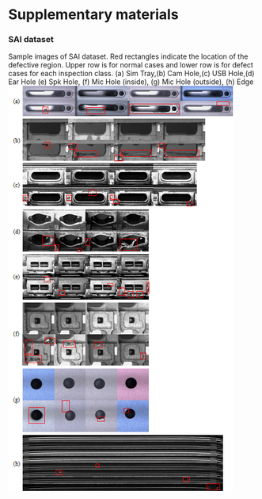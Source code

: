 # Supplementary materials

### SAI dataset
Sample images of SAI dataset. Red rectangles indicate the location of the defective region. Upper row is for normal cases and lower row is for defect cases for each inspection class. (a) Sim Tray,(b) Cam Hole,(c) USB Hole,(d) Ear Hole (e) Spk Hole, (f) Mic Hole (inside), (g) Mic Hole (outside), (h) Edge
![GitHub Logo](/figure1.png)
